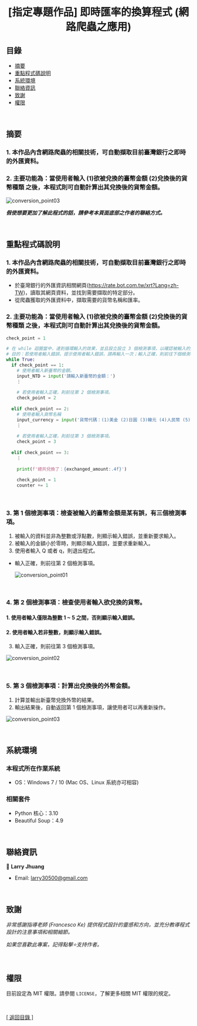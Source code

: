 <h1 align="center">
  <br>
  [指定專題作品] 即時匯率的換算程式 (網路爬蟲之應用)
</h1>


## 目錄
* [摘要](摘要)
* [重點程式碼說明](#重點程式碼說明)
* [系統環境](#系統環境)
* [聯絡資訊](#聯絡資訊)
* [致謝](#致謝)
* [權限](#權限)

&nbsp;

## 摘要
### 1. 本作品內含網路爬蟲的相關技術，可自動擷取目前臺灣銀行之即時的外匯資料。
### 2. 主要功能為：當使用者輸入 (1)欲被兌換的臺幣金額 (2)兌換後的貨幣種類 之後，本程式則可自動計算出其兌換後的貨幣金額。

![conversion_point03](images/conversion_point03.gif)

<strong><em>假使想要更加了解此程式的話，請參考本頁面底部之作者的聯絡方式。</em></strong>

&nbsp;

## 重點程式碼說明
### 1. 本作品內含網路爬蟲的相關技術，可自動擷取目前臺灣銀行之即時的外匯資料。
* 於臺灣銀行的外匯資訊相關網頁(https://rate.bot.com.tw/xrt?Lang=zh-TW)，讀取其網頁資料，並找到需要擷取的特定部分。  
* 從爬蟲獲取的外匯資料中，擷取需要的貨幣名稱和匯率。
  
### 2. 主要功能為：當使用者輸入 (1)欲被兌換的臺幣金額 (2)兌換後的貨幣種類 之後，本程式則可自動計算出其兌換後的貨幣金額。
  ```python
  check_point = 1
  
  # 在 while 迴圈當中，達到循環輸入的效果，並且設立設立 3 個檢測事項，以確認被輸入的資料是否存在錯誤，而需要重新輸入。  
  # 目的：若使用者輸入錯誤，提示使用者輸入錯誤，請再輸入一次；輸入正確，則前往下個檢測事項，最後計算並顯示結果，再回到第一個節點。
  while True:
    if check_point == 1:
      # 使用者輸入新臺幣的金額。
      input_NTD = input('請輸入新臺幣的金額：')
      ⋮
      
      # 若使用者輸入正確，則前往第 2 個檢測事項。
      check_point = 2
      
    elif check_point == 2:
      # 使用者輸入貨幣名稱
      input_currency = input('貨幣代碼：(1)美金 (2)日圓 (3)韓元 (4)人民幣 (5)澳幣\n\n請輸入您要兌換的貨幣代碼：')
      ⋮
      
      # 若使用者輸入正確，則前往第 3 個檢測事項。
      check_point = 3
      
    elif check_point == 3:
      ⋮
      
      print(f'總共兌換了：{exchanged_amount:.4f}')
      
      check_point = 1
      counter += 1
  ```

&nbsp;

### 3. 第 1 個檢測事項：檢查被輸入的臺幣金額是某有誤，有三個檢測事項。
1. 被輸入的資料並非為整數或浮點數，則顯示輸入錯誤，並重新要求輸入。
2. 被輸入的金額小於零時，則顯示輸入錯誤，並要求重新輸入。
3. 使用者輸入 Q 或者 q，則退出程式。
* 輸入正確，則前往第 2 個檢測事項。

  ![conversion_point01](images/conversion_point01.gif)

&nbsp;

### 4. 第 2 個檢測事項：檢查使用者輸入欲兌換的貨幣。
#### 1. 使用者輸入僅限為整數 1 ~ 5 之間，否則顯示輸入錯誤。
#### 2. 使用者輸入若非整數，則顯示輸入錯誤。
3. 輸入正確，則前往第 3 個檢測事項。

  ![conversion_point02](images/conversion_point02.gif)

&nbsp;
  
### 5. 第 3 個檢測事項：計算出兌換後的外幣金額。
1. 計算並輸出新臺幣兌換外幣的結果。
2. 輸出結果後，自動返回第 1 個檢測事項，讓使用者可以再重新操作。

  ![conversion_point03](images/conversion_point03.gif)

&nbsp;

## 系統環境
### 本程式所在作業系統
* OS：Windows 7 / 10 (Mac OS、Linux 系統亦可相容)

### 相關套件
* Python 核心：3.10
* Beautiful Soup：4.9

&nbsp;

## 聯絡資訊
👤 **Larry Jhuang**
  * Email: larry30500@gmail.com

&nbsp;
 
## 致謝
*非常感謝指導老師 (Francesco Ke) 提供程式設計的靈感和方向，並充分教導程式設計的注意事項和相關細節。*

*如果您喜歡此專案，記得點擊⭐️支持作者。*

&nbsp;

## 權限
目前設定為 MIT 權限。請參閱 `LICENSE`，了解更多相關 MIT 權限的規定。

&nbsp;

[[ 返回目錄 ]](#目錄)
